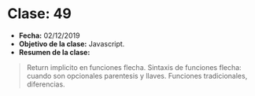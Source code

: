# Clase: 49
* **Fecha:** 02/12/2019
* **Objetivo de la clase:** Javascript.   
* **Resumen de la clase:**
> Return implicito en funciones flecha. Sintaxis de funciones flecha: cuando son opcionales parentesis y llaves. Funciones tradicionales, diferencias. 